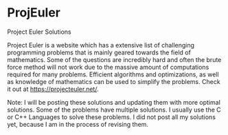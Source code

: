 # ProjEuler
Project Euler Solutions

Project Euler is a website which has a extensive list of challenging programming problems that is mainly geared towards the field of mathematics. Some of the questions are incredibly hard and often the brute force method will not work due to the massive amount of computations required for many problems. Efficient algorithms and optimizations, as well as knowledge of mathematics can be used to simplify the problems. Check it out at https://projecteuler.net/.  

Note: I will be posting these solutions and updating them with more optimal solutions. Some of the problems have multiple solutions. I usually use the C or C++ Languages to solve these problems.  I did not post all my solutions yet, because I am in the process of revising them.

